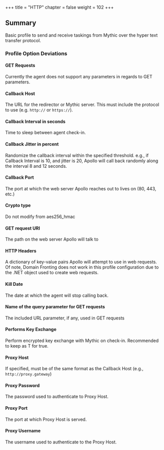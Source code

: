 +++
title = "HTTP"
chapter = false
weight = 102
+++

## Summary
Basic profile to send and receive taskings from Mythic over the hyper text transfer protocol.

### Profile Option Deviations

#### GET Requests 

Currently the agent does not support any parameters in regards to GET parameters.

#### Callback Host
The URL for the redirector or Mythic server. This must include the protocol to use (e.g. `http://` or `https://`).

#### Callback Interval in seconds
Time to sleep between agent check-in.

#### Callback Jitter in percent
Randomize the callback interval within the specified threshold. e.g., if Callback Interval is 10, and jitter is 20, Apollo will call back randomly along the interval 8 and 12 seconds.

#### Callback Port
The port at which the web server Apollo reaches out to lives on (80, 443, etc.)

#### Crypto type
Do not modify from aes256_hmac

#### GET request URI
The path on the web server Apollo will talk to

#### HTTP Headers
A dictionary of key-value pairs Apollo will attempt to use in web requests. Of note, Domain Fronting does not work in this profile configuration due to the .NET object used to create web requests.

#### Kill Date
The date at which the agent will stop calling back.

#### Name of the query parameter for GET requests
The included URL parameter, if any, used in GET requests

#### Performs Key Exchange
Perform encrypted key exchange with Mythic on check-in. Recommended to keep as T for true.

#### Proxy Host
If specified, must be of the same format as the Callback Host (e.g., `http://proxy.gateway`)

#### Proxy Password
The password used to authenticate to Proxy Host.

#### Proxy Port
The port at which Proxy Host is served.

#### Proxy Username
The username used to authenticate to the Proxy Host.